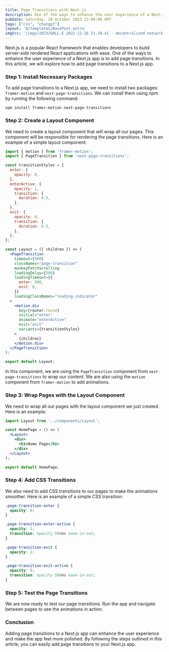 ```yaml
---
title: Page Transitions with Next.js
description: One of the ways to enhance the user experience of a Next.js app is to add page transitions. In this article, we will explore how to add page transitions to a Next.js app.
pubDate: Saturday, 20 October 2023 13:00:00 GMT
tags: ["css", "chatgpt"]
layout: '@/templates/BasePost.astro'
imgSrc: '/imgs/2023/DALL·E 2022-12-26 21.10.41 - decentralized network diagram simple bobble heads.png'
---
```



Next.js is a popular React framework that enables developers to build server-side rendered React applications with ease. One of the ways to enhance the user experience of a Next.js app is to add page transitions. In this article, we will explore how to add page transitions to a Next.js app.

### Step 1: Install Necessary Packages

To add page transitions to a Next.js app, we need to install two packages: `framer-motion` and `next-page-transitions`. We can install them using npm by running the following command:

```
npm install framer-motion next-page-transitions
```

### Step 2: Create a Layout Component

We need to create a layout component that will wrap all our pages. This component will be responsible for rendering the page transitions. Here is an example of a simple layout component:

```jsx
import { motion } from 'framer-motion';
import { PageTransition } from 'next-page-transitions';

const transitionStyles = {
  enter: {
    opacity: 0,
  },
  enterActive: {
    opacity: 1,
    transition: {
      duration: 0.5,
    },
  },
  exit: {
    opacity: 0,
    transition: {
      duration: 0.5,
    },
  },
};

const Layout = ({ children }) => (
  <PageTransition
    timeout={500}
    classNames="page-transition"
    monkeyPatchScrolling
    loadingDelay={500}
    loadingTimeout={{
      enter: 500,
      exit: 0,
    }}
    loadingClassNames="loading-indicator"
  >
    <motion.div
      key={router.route}
      initial="enter"
      animate="enterActive"
      exit="exit"
      variants={transitionStyles}
    >
      {children}
    </motion.div>
  </PageTransition>
);

export default Layout;
```

In this component, we are using the `PageTransition` component from `next-page-transitions` to wrap our content. We are also using the `motion` component from `framer-motion` to add animations.

### Step 3: Wrap Pages with the Layout Component

We need to wrap all our pages with the layout component we just created. Here is an example:

```jsx
import Layout from '../components/Layout';

const HomePage = () => (
  <Layout>
    <div>
      <h1>Home Page</h1>
    </div>
  </Layout>
);

export default HomePage;
```

### Step 4: Add CSS Transitions

We also need to add CSS transitions to our pages to make the animations smoother. Here is an example of a simple CSS transition:

```css
.page-transition-enter {
  opacity: 0;
}

.page-transition-enter-active {
  opacity: 1;
  transition: opacity 500ms ease-in-out;
}

.page-transition-exit {
  opacity: 1;
}

.page-transition-exit-active {
  opacity: 0;
  transition: opacity 500ms ease-in-out;
}
```

### Step 5: Test the Page Transitions

We are now ready to test our page transitions. Run the app and navigate between pages to see the animations in action.

### Conclusion

Adding page transitions to a Next.js app can enhance the user experience and make the app feel more polished. By following the steps outlined in this article, you can easily add page transitions to your Next.js app.